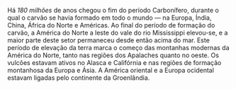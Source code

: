 ﻿Há *180 milhões* de anos chegou o fim do período Carbonífero, durante o qual o carvão se havia formado em todo o mundo — na Europa, Índia, China, África do Norte e Américas. Ao final do período de formação do carvão, a América do Norte a leste do vale do rio Mississippi elevou-se, e a maior parte deste setor permaneceu desde então acima do mar. Este período de elevação da terra marca o começo das montanhas modernas da América do Norte, tanto nas regiões dos Apalaches quanto no oeste. Os vulcões estavam ativos no Alasca e Califórnia e nas regiões de formação montanhosa da Europa e Ásia. A América oriental e a Europa ocidental estavam ligadas pelo continente da Groenlândia.